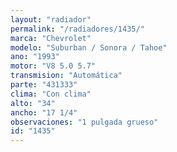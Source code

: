 ```yaml
---
layout: "radiador"
permalink: "/radiadores/1435/"
marca: "Chevrolet"
modelo: "Suburban / Sonora / Tahoe"
ano: "1993"
motor: "V8 5.0 5.7"
transmision: "Automática"
parte: "431333"
clima: "Con clima"
alto: "34"
ancho: "17 1/4"
observaciones: "1 pulgada grueso"
id: "1435"
---
```


